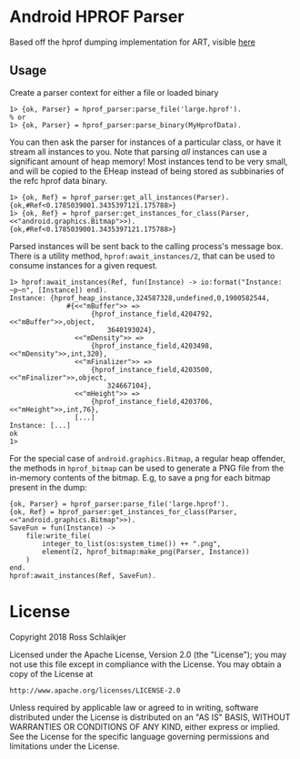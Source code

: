 # Android HPROF Parser

Based off the hprof dumping implementation for ART, visible
[here](https://android.googlesource.com/platform/art/+/oreo-release/runtime/hprof/hprof.cc)

## Usage

Create a parser context for either a file or loaded binary

    1> {ok, Parser} = hprof_parser:parse_file('large.hprof').
    % or
    1> {ok, Parser} = hprof_parser:parse_binary(MyHprofData).

You can then ask the parser for instances of a particular class, or have it
stream all instances to you. Note that parsing *all* instances can use a
significant amount of heap memory! Most instances tend to be very small, and
will be copied to the EHeap instead of being stored as subbinaries of the
refc hprof data binary.

    1> {ok, Ref} = hprof_parser:get_all_instances(Parser).
    {ok,#Ref<0.1785039001.3435397121.175788>}
    1> {ok, Ref} = hprof_parser:get_instances_for_class(Parser, <<"android.graphics.Bitmap">>).
    {ok,#Ref<0.1785039001.3435397121.175788>}

Parsed instances will be sent back to the calling process's message box.
There is a utility method, `hprof:await_instances/2`, that can be used to
consume instances for a given request.

    1> hprof:await_instances(Ref, fun(Instance) -> io:format("Instance: ~p~n", [Instance]) end).
	Instance: {hprof_heap_instance,324587328,undefined,0,1900582544,
				  #{<<"mBuffer">> =>
						{hprof_instance_field,4204792,<<"mBuffer">>,object,
							3640193024},
					<<"mDensity">> =>
						{hprof_instance_field,4203498,<<"mDensity">>,int,320},
					<<"mFinalizer">> =>
						{hprof_instance_field,4203500,<<"mFinalizer">>,object,
							324667104},
					<<"mHeight">> =>
						{hprof_instance_field,4203706,<<"mHeight">>,int,76},
					[...]
	Instance: [...]
	ok
	1>

For the special case of `android.graphics.Bitmap`, a regular heap offender, the
methods in `hprof_bitmap` can be used to generate a PNG file from the in-memory
contents of the bitmap. E.g, to save a png for each bitmap present in the dump:

	{ok, Parser} = hprof_parser:parse_file('large.hprof').
	{ok, Ref} = hprof_parser:get_instances_for_class(Parser, <<"android.graphics.Bitmap">>).
	SaveFun = fun(Instance) ->
		file:write_file(
			integer_to_list(os:system_time()) ++ ".png",
			element(2, hprof_bitmap:make_png(Parser, Instance))
		)
	end.
	hprof:await_instances(Ref, SaveFun).

# License

Copyright 2018 Ross Schlaikjer

Licensed under the Apache License, Version 2.0 (the "License");
you may not use this file except in compliance with the License.
You may obtain a copy of the License at

    http://www.apache.org/licenses/LICENSE-2.0

Unless required by applicable law or agreed to in writing, software
distributed under the License is distributed on an "AS IS" BASIS,
WITHOUT WARRANTIES OR CONDITIONS OF ANY KIND, either express or implied.
See the License for the specific language governing permissions and
limitations under the License.
